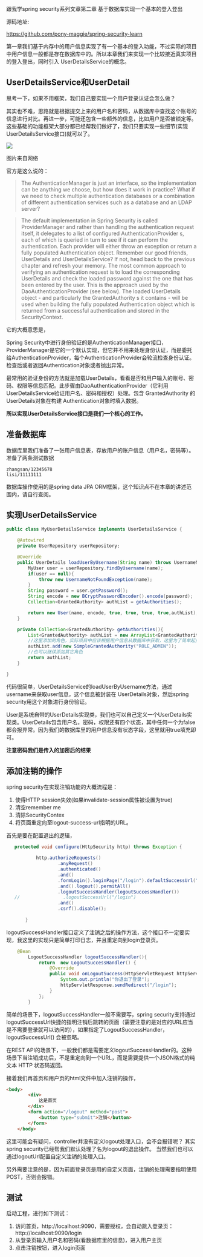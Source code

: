 跟我学spring security系列文章第二章 基于数据库实现一个基本的登入登出

源码地址:

https://github.com/pony-maggie/spring-security-learn

第一章我们基于内存中的用户信息实现了有一个基本的登入功能，不过实际的项目中用户信息一般都是存在数据库中的。所以本章我们来实现一个比较接近真实项目的登入登出，同时引入
UserDetailsService的概念。

## UserDetailsService和UserDetail

思考一下，如果不用框架，我们自己要实现一个用户登录认证会怎么做？

其实也不难，思路就是根据提交上来的用户名和密码，从数据库中查找这个账号的信息进行对比。再进一步，可能还包含一些额外的信息，比如用户是否被锁定等。这些基础的功能框架大部分都已经帮我们做好了，我们只要实现一些细节(实现UserDetailsService接口)就可以了。

![](https://img-blog.csdn.net/20180406152002371?watermark/2/text/aHR0cHM6Ly9ibG9nLmNzZG4ubmV0L215X2xlYXJuaW5nX3JvYWQ=/font/5a6L5L2T/fontsize/400/fill/I0JBQkFCMA==/dissolve/70)

图片来自网络

官方是这么说的：

>The AuthenticationManager is just an interface, so the implementation can be anything we choose, but how does it work in practice? What if we need to check multiple authentication databases or a combination of different authentication services such as a database and an LDAP server?
 
 >The default implementation in Spring Security is called ProviderManager and rather than handling the authentication request itself, it delegates to a list of configured AuthenticationProvider s, each of which is queried in turn to see if it can perform the authentication. Each provider will either throw an exception or return a fully populated Authentication object. Remember our good friends, UserDetails and UserDetailsService? If not, head back to the previous chapter and refresh your memory. The most common approach to verifying an authentication request is to load the corresponding UserDetails and check the loaded password against the one that has been entered by the user. This is the approach used by the DaoAuthenticationProvider (see below). The loaded UserDetails object - and particularly the GrantedAuthority s it contains - will be used when building the fully populated Authentication object which is returned from a successful authentication and stored in the SecurityContext.

它的大概意思是，

Spring Security中进行身份验证的是AuthenticationManager接口，ProviderManager是它的一个默认实现，但它并不用来处理身份认证，而是委托给AuthenticationProvider，每个AuthenticationProvider会轮流检查身份认证。检查后或者返回Authentication对象或者抛出异常。

最常用的验证身份的方法就是加载UserDetails，看看是否和用户输入的账号、密码、权限等信息匹配。此步骤由DaoAuthenticationProvider（它利用UserDetailsService验证用户名、密码和授权）处理。包含 GrantedAuthority 的 UserDetails对象在构建 Authentication对象时填入数据。


**所以实现UserDetailsService接口是我们一个核心的工作。**
 
## 准备数据库

数据库里我们准备了一张用户信息表，存放用户的账户信息（用户名，密码等）。准备了两条测试数据
```
zhangsan/12345678
lisi/11111111
```

数据库操作使用的是spring data JPA ORM框架，这个知识点不在本章的讲述范围内，请自行查阅。


## 实现UserDetailsService

```java
public class MyUserDetailsService implements UserDetailsService {

    @Autowired
    private UserRepository userRepository;

    @Override
    public UserDetails loadUserByUsername(String name) throws UsernameNotFoundException {
        MyUser user = userRepository.findByUsername(name);
        if(user == null){
            throw new UsernameNotFoundException(name);
        }
        String password = user.getPassword();
        String encode = new BCryptPasswordEncoder().encode(password);
        Collection<GrantedAuthority> authList = getAuthorities();

        return new User(name, encode, true, true, true, true,authList);
    }

    private Collection<GrantedAuthority> getAuthorities(){
        List<GrantedAuthority> authList = new ArrayList<GrantedAuthority>();
        //这里添加的角色，实际项目中应该根据用户信息从数据库中获取，这里为了简单起见直接赋值。
        authList.add(new SimpleGrantedAuthority("ROLE_ADMIN"));
        //也可以继续添加其它角色
        return authList;
    }

}
```



代码很简单，UserDetailsService的loadUserByUsername方法，通过username来获取user信息，这个信息被封装在
UserDetails对象，然后spring security用这个对象进行身份验证。


User是系统自带的UserDetails实现类，我们也可以自己定义一个UserDetails实现类。UserDetails包含用户名，密码，权限还有四个状态，其中任何一个为false都会报异常。因为我们的数据库里的用户信息没有状态字段，这里就用true填充即可。

**注意密码我们是传入的加密后的结果**

## 添加注销的操作

spring security在实现注销功能的大概流程是：
 
1. 使得HTTP session失效(如果invalidate-session属性被设置为true)
2. 清空remember me
3. 清除SecurityContex
4. 将页面重定向至logout-success-url指明的URL。


首先是要在配置退出的逻辑，

```java
   protected void configure(HttpSecurity http) throws Exception {
   
           http.authorizeRequests()
                   .anyRequest()
                   .authenticated()
                   .and()
                   .formLogin().loginPage("/login").defaultSuccessUrl("/user").permitAll()
                   .and().logout().permitAll()
                   .logoutSuccessHandler(logoutSuccessHandler())
   //                .logoutSuccessUrl("/login")
                   .and()
                   .csrf().disable();
   
       }
```

logoutSuccessHandler接口定义了注销之后的操作方法，这个接口不一定要实现，我这里的实现只是简单打印日志，并且重定向到login登录页。

```java
    @Bean
        LogoutSuccessHandler logoutSuccessHandler(){
            return  new LogoutSuccessHandler() {
                @Override
                public void onLogoutSuccess(HttpServletRequest httpServletRequest, HttpServletResponse httpServletResponse, Authentication authentication) throws IOException, ServletException {
                    System.out.println("你退出了登录");
                    httpServletResponse.sendRedirect("/login");
                }
            };
        }
```

简单的场景下，logoutSuccessHandler一般不需要写，spring security支持通过logoutSuccessUrl快捷的指明注销后跳转的页面（需要注意的是对应的URL应当是不需要登录就可以访问的），如果指定了LogoutSuccessHandler，logoutSuccessUrl() 会被忽略。


在REST API的场景下，一般我们都是需要定义logoutSuccessHandler的。这种场景下当注销成功后，不是重定向到一个URL，而是需要提供一个JSON格式的纯文本 HTTP 状态码返回。

接着我们再首页和用户页的html文件中加入注销的操作，

```html
<body>
        <div>
            这是首页
        </div>
        <form action="/logout" method="post">
            <button type="submit">注销</button>
        </form>
    </body>
```

这里可能会有疑问，controller并没有定义logout处理入口，会不会报错呢？ 其实spring security已经帮我们默认处理了名为logout的退出操作。 当然我们也可以通过logoutUrl配置自定义注销的处理入口。

另外需要注意的是，因为前面登录页是用的自定义页面，注销的处理需要指明使用POST，否则会报错。


## 测试

启动工程，进行如下测试：

1. 访问首页，http://localhost:9090，需要授权，会自动跳入登录页：http://localhost:9090/login
2. 从登录页输入用户名和密码(看数据库里的信息)，进入用户主页
3. 点击注销按钮，进入login页面



